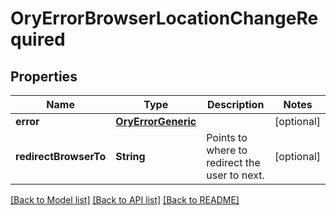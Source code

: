 # OryErrorBrowserLocationChangeRequired

## Properties
Name | Type | Description | Notes
------------ | ------------- | ------------- | -------------
**error** | [**OryErrorGeneric**](OryErrorGeneric.md) |  | [optional] 
**redirectBrowserTo** | **String** | Points to where to redirect the user to next. | [optional] 

[[Back to Model list]](../README.md#documentation-for-models) [[Back to API list]](../README.md#documentation-for-api-endpoints) [[Back to README]](../README.md)


